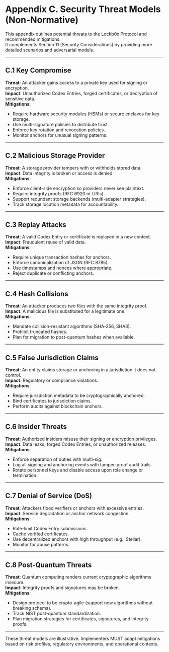 # Appendix C. Security Threat Models (Non-Normative)

This appendix outlines potential threats to the Lockb0x Protocol and recommended mitigations.  
It complements Section 11 (Security Considerations) by providing more detailed scenarios and adversarial models.

---

## C.1 Key Compromise

**Threat**: An attacker gains access to a private key used for signing or encryption.  
**Impact**: Unauthorized Codex Entries, forged certificates, or decryption of sensitive data.  
**Mitigations**:
- Require hardware security modules (HSMs) or secure enclaves for key storage.  
- Use multi-signature policies to distribute trust.  
- Enforce key rotation and revocation policies.  
- Monitor anchors for unusual signing patterns.  

---

## C.2 Malicious Storage Provider

**Threat**: A storage provider tampers with or withholds stored data.  
**Impact**: Data integrity is broken or access is denied.  
**Mitigations**:
- Enforce client-side encryption so providers never see plaintext.  
- Require integrity proofs (RFC 6920 ni-URIs).  
- Support redundant storage backends (multi-adapter strategies).  
- Track storage location metadata for accountability.  

---

## C.3 Replay Attacks

**Threat**: A valid Codex Entry or certificate is replayed in a new context.  
**Impact**: Fraudulent reuse of valid data.  
**Mitigations**:
- Require unique transaction hashes for anchors.  
- Enforce canonicalization of JSON (RFC 8785).  
- Use timestamps and nonces where appropriate.  
- Reject duplicate or conflicting anchors.  

---

## C.4 Hash Collisions

**Threat**: An attacker produces two files with the same integrity proof.  
**Impact**: A malicious file is substituted for a legitimate one.  
**Mitigations**:
- Mandate collision-resistant algorithms (SHA-256, SHA3).  
- Prohibit truncated hashes.  
- Plan for migration to post-quantum hashes when available.  

---

## C.5 False Jurisdiction Claims

**Threat**: An entity claims storage or anchoring in a jurisdiction it does not control.  
**Impact**: Regulatory or compliance violations.  
**Mitigations**:
- Require jurisdiction metadata to be cryptographically anchored.  
- Bind certificates to jurisdiction claims.  
- Perform audits against blockchain anchors.  

---

## C.6 Insider Threats

**Threat**: Authorized insiders misuse their signing or encryption privileges.  
**Impact**: Data leaks, forged Codex Entries, or unauthorized releases.  
**Mitigations**:
- Enforce separation of duties with multi-sig.  
- Log all signing and anchoring events with tamper-proof audit trails.  
- Rotate personnel keys and disable access upon role change or termination.  

---

## C.7 Denial of Service (DoS)

**Threat**: Attackers flood verifiers or anchors with excessive entries.  
**Impact**: Service degradation or anchor network congestion.  
**Mitigations**:
- Rate-limit Codex Entry submissions.  
- Cache verified certificates.  
- Use decentralized anchors with high throughput (e.g., Stellar).  
- Monitor for abuse patterns.  

---

## C.8 Post-Quantum Threats

**Threat**: Quantum computing renders current cryptographic algorithms insecure.  
**Impact**: Integrity proofs and signatures may be broken.  
**Mitigations**:
- Design protocol to be crypto-agile (support new algorithms without breaking schema).  
- Track NIST post-quantum standardization.  
- Plan migration strategies for certificates, signatures, and integrity proofs.  

---

These threat models are illustrative. Implementers MUST adapt mitigations based on risk profiles, regulatory environments, and operational contexts.